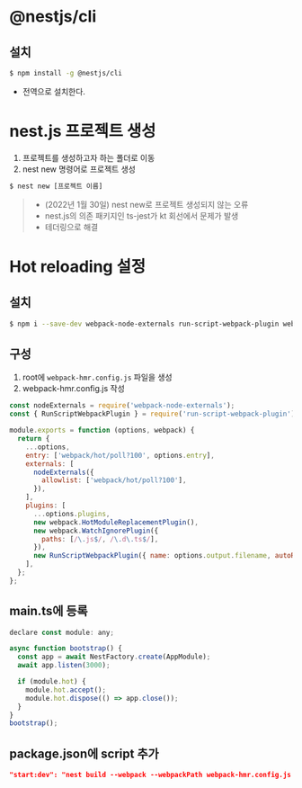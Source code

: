# @nestjs/cli
## 설치
```bash
$ npm install -g @nestjs/cli
```
- 전역으로 설치한다.

# nest.js 프로젝트 생성
1. 프로젝트를 생성하고자 하는 폴더로 이동
2. nest new 명령어로 프로젝트 생성
```bash
$ nest new [프로젝트 이름] 
```
> - (2022년 1월 30일) nest new로 프로젝트 생성되지 않는 오류
>  -   nest.js의 의존 패키지인 ts-jest가 kt 회선에서 문제가 발생
>  - 테더링으로 해결

# Hot reloading 설정
## 설치
```bash
$ npm i --save-dev webpack-node-externals run-script-webpack-plugin webpack
```
## 구성
1. root에 `webpack-hmr.config.js` 파일을 생성
2. webpack-hmr.config.js 작성
```javascript
const nodeExternals = require('webpack-node-externals');
const { RunScriptWebpackPlugin } = require('run-script-webpack-plugin');

module.exports = function (options, webpack) {
  return {
    ...options,
    entry: ['webpack/hot/poll?100', options.entry],
    externals: [
      nodeExternals({
        allowlist: ['webpack/hot/poll?100'],
      }),
    ],
    plugins: [
      ...options.plugins,
      new webpack.HotModuleReplacementPlugin(),
      new webpack.WatchIgnorePlugin({
        paths: [/\.js$/, /\.d\.ts$/],
      }),
      new RunScriptWebpackPlugin({ name: options.output.filename, autoRestart: false }),
    ],
  };
};
```

## main.ts에 등록
```javascript
declare const module: any;

async function bootstrap() {
  const app = await NestFactory.create(AppModule);
  await app.listen(3000);

  if (module.hot) {
    module.hot.accept();
    module.hot.dispose(() => app.close());
  }
}
bootstrap();
```

## package.json에 script 추가
```json
"start:dev": "nest build --webpack --webpackPath webpack-hmr.config.js --watch"
```